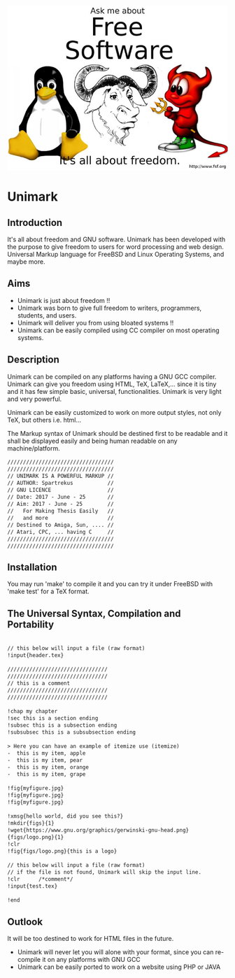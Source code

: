 
![alt tag](https://raw.githubusercontent.com/spartrekus/Images-GNU-Free-Software-Directory-/master/free-software.jpg)


# Unimark

## Introduction
It's all about freedom and GNU software. 
Unimark has been developed with the purpose to give freedom to users for word processing and web design.
Universal Markup language for FreeBSD and Linux Operating Systems, and maybe more. 

## Aims
* Unimark is just about freedom !! 
* Unimark was born to give full freedom to writers, programmers, students, and users. 
* Unimark will deliver you from using bloated systems !!
* Unimark can be easily compiled using CC compiler on most operating systems.

## Description
Unimark can be compiled on any platforms having a GNU GCC compiler. 
Unimark can give you freedom using HTML, TeX, LaTeX,... since it is tiny and 
it has few simple basic, universal, functionalities.
Unimark is very light and very powerful.

Unimark can be easily customized to work on more output styles, not only TeX, but others i.e. html...

The Markup syntax of Unimark should be destined first to be readable and it shall
be displayed easily and being human readable on any machine/platform. 


~~~~
//////////////////////////////////
//////////////////////////////////
// UNIMARK IS A POWERFUL MARKUP //
// AUTHOR: Spartrekus           //
// GNU LICENCE                  //
// Date: 2017 - June - 25       //
// Aim: 2017 - June - 25        //
//   For Making Thesis Easily   //
//   and more                   //
// Destined to Amiga, Sun, .... //
// Atari, CPC, ... having C     //
//////////////////////////////////
//////////////////////////////////
~~~~


## Installation
You may run 'make' to compile it and you can try it under FreeBSD with 'make test' for a TeX format.


## The Universal Syntax, Compilation and Portability 
~~~~

// this below will input a file (raw format) 
!input{header.tex}

////////////////////////////////
////////////////////////////////
// this is a comment 
////////////////////////////////
////////////////////////////////

!chap my chapter            
!sec this is a section ending
!subsec this is a subsection ending
!subsubsec this is a subsubsection ending

> Here you can have an example of itemize use (itemize)
-  this is my item, apple
-  this is my item, pear
-  this is my item, orange
-  this is my item, grape

!fig{myfigure.jpg} 
!fig{myfigure.jpg} 
!fig{myfigure.jpg} 

!xmsg{hello world, did you see this?}
!mkdir{figs}{1}
!wget{https://www.gnu.org/graphics/gerwinski-gnu-head.png}{figs/logo.png}{1}
!clr
!fig{figs/logo.png}{this is a logo}

// this below will input a file (raw format) 
// if the file is not found, Unimark will skip the input line.
!clr      /*comment*/
!input{test.tex}

!end
~~~~

## Outlook
It will be too destined to work for HTML files in the future.


* Unimark will never let you will alone with your format, since you can re-compile it on any platforms with GNU GCC 
* Unimark can be easily ported to work on a website using PHP or JAVA 
